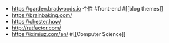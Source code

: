 - https://garden.bradwoods.io 个性 #front-end #[[blog themes]]
- https://brainbaking.com/
- https://chester.how/
- http://ratfactor.com/
- https://iximiuz.com/en/ #[[Computer Science]]